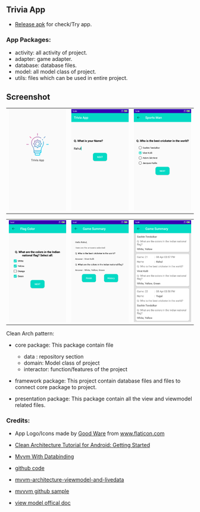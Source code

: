 Trivia App
----------

- [Release apk](APK/TriviaApp.apk) for check/Try app.

### App Packages:

- activity: all activity of project.
- adapter: game adapter.
- database: database files.
- model: all model class of project.
- utils: files which can be used in entire project.
 
Screenshot
----

<table>
  <tr>
    <td>
      <img src="screenshot/splash_screen.png" width=250 />
    </td>
    <td>
      <img src="screenshot/user_name_screen.png" width=250 />
    </td>
    <td>
      <img src="screenshot/sportsman_screen.png" width=250 />
    </td>
  </tr>
</table>

<table>
  <tr>
    <td>
      <img src="screenshot/flag_color_screen.png" width=250 />
    </td>
    <td>
      <img src="screenshot/game_summary_screen.png" width=250 />
    </td>
    <td>
      <img src="screenshot/game_history_screen.png" width=250 />
    </td>
  </tr>
</table>

Clean Arch pattern:

- core package: This package contain file
  - data : repository section
  - domain: Model class of project
  - interactor: function/features of the project

- framework package: This project contain database files and files to connect core package to project.

- presentation package: This package contain all the view and viewmodel related files.

### Credits:
- App Logo/Icons made by <a href="https://www.flaticon.com/authors/good-ware" title="Good Ware">Good Ware</a> from <a href="https://www.flaticon.com/" title="Flaticon"> www.flaticon.com</a>

- [Clean Architecture Tutorial for Android: Getting Started](https://www.raywenderlich.com/3595916-clean-architecture-tutorial-for-android-getting-started)
- [Mvvm With Databinding](https://www.raywenderlich.com/636803-mvvm-and-databinding-android-design-patterns)
- [github code](https://github.com/sabiou/starter-clean-architecture)
- [mvvm-architecture-viewmodel-and-livedata](https://proandroiddev.com/mvvm-architecture-viewmodel-and-livedata-part-1-604f50cda1)
- [mvvvm github sample](https://github.com/hazems/mvvm-sample-app)
- [view model offical doc](https://developer.android.com/topic/libraries/architecture/viewmodel)
